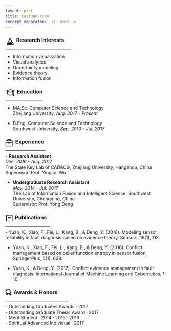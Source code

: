 ```yaml
---
layout: post
title: Kaijuan Yuan
excerpt_separator:  <!--more-->
---
```



<img src="images/interests4.png" width="30" height="30" align="middle" style="float: left; margin-right: 4px; margin-top: .6em"/>

### Research Interests
<hr style="width: 205px; margin-bottom: 15px; margin: 0.5rem 0; border: 0; border-top: .5px solid #987cb9;"/>

- Information visualization<br>
- Visual analytics<br>
- Uncertainty modeling<br>
- Evidence theory<br>
- Information fusion<br>

<a name="educate"></a>
<img src="images/education3.png" width="30" height="30" align="middle" style="float: left; margin-right: 6px; margin-top: .5em"/>

### Education
<hr style="width: 115px; margin-bottom: 15px; margin: 0.5rem 0; border: 0; border-top: .5px solid #987cb9;"/>

- <abbr>MA.Sc.</abbr> Computer Science and Technology<br>
  Zhejiang University, <cite>Aug. 2017 - Present</cite><br>
 

- <abbr>B.Eng.</abbr> Computer Science and Technology<br>
  Southwest University, <cite>Sep. 2013 - Jul. 2017</cite><br>
  



<a name="exper"></a>
<img src="images/experience3.png" width="23" height="23" align="middle" style="float: left; margin-right: 8px; margin-top: .7em"/>

### Experience
<hr style="width: 125px; margin-bottom: 15px; margin: 0.5rem 0; border: 0; border-top: .5px solid #987cb9;"/>
- <strong>Research Assistant</strong><br>
  <cite>Dec. 2016 - Aug. 2017</cite><br>
  The State Key Lab of CAD&CG, Zhejiang University, Hangzhou, China<br>
  Supervisor: Prof. Yingcai Wu


- <strong>Undergraduate Research Assistant</strong><br>
  <cite>May. 2014 - Jul. 2017</cite><br>
  The Lab of Information Fusion and Intelligent Science, Southwest University, Chongqing, China<br>
  Supervisor: Prof. Yong Deng



<a name="public"></a>
<img src="images/publications3.png" width="24" height="24" align="middle" style="float: left; margin-right: 6px; margin-top: .6em"/>

### Publications
<hr style="width: 140px; margin-bottom: 15px; margin: 0.5rem 0; border: 0; border-top: .5px solid #987cb9;"/>
- Yuan, K., Xiao, F., Fei, L., Kang, B., & Deng, Y. (2016). Modeling sensor reliability in fault diagnosis based on evidence theory. Sensors, 16(1), 113.

- Yuan, K., Xiao, F., Fei, L., Kang, B., & Deng, Y. (2016). Conflict management based on belief function entropy in sensor fusion. SpringerPlus, 5(1), 638.

- Yuan, K., & Deng, Y. (2017). Conflict evidence management in fault diagnosis. International Journal of Machine Learning and Cybernetics, 1-10.


<a name="awards"></a>
<img src="images/awards2.png" width="20" height="20" align="middle" style="float: left; margin-right: 6px; margin-top: .7em"/>

### Awards & Honors
<hr style="width: 200px; margin-bottom: 15px; margin: 0.5rem 0; border: 0; border-top: .5px solid #987cb9;"/>
- Outstanding Graduates Awards · 2017<br>
- Outstanding Graduate Thesis Award · 2017<br>
- Merit Student · 2014 · 2015 · 2016<br>
- Spiritual Advanced Individual · 2017

